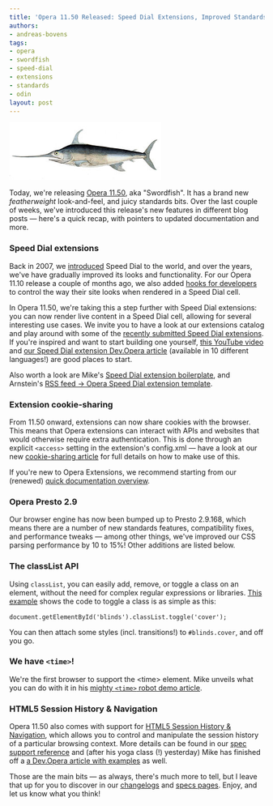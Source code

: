 ```yaml
---
title: 'Opera 11.50 Released: Speed Dial Extensions, Improved Standards Support, and More'
authors:
- andreas-bovens
tags:
- opera
- swordfish
- speed-dial
- extensions
- standards
- odin
layout: post
---
```

<span class='imgright'><img alt='' src='/blog/opera-11-50-released-speed-dial-extensions-improved-standards-support/300px-Xiphias_gladius2.jpg' /></span>
<p>Today, we&#39;re releasing <a href="http://www.opera.com/browser/">Opera 11.50</a>, aka &quot;Swordfish&quot;. It has a brand new <em>featherweight</em> look-and-feel, and juicy standards bits. Over the last couple of weeks, we&#39;ve introduced this release&#39;s new features in different blog posts — here&#39;s a quick recap, with pointers to updated documentation and more.</p>
<h3>Speed Dial extensions</h3>
<p>Back in 2007, we <a href="http://www.opera.com/docs/changelogs/windows/920/">introduced</a> Speed Dial to the world, and over the years, we&#39;ve have gradually improved its looks and functionality. For our Opera 11.10 release a couple of months ago, we also added <a href="http://dev.opera.com/articles/view/opera-speed-dial-enhancements/">hooks for developers</a> to control the way their site looks when rendered in a Speed Dial cell.</p>
<p>In Opera 11.50, we&#39;re taking this a step further with Speed Dial extensions: you can now render live content in a Speed Dial cell, allowing for several interesting use cases. We invite you to have a look at our extensions catalog and play around with some of the <a href="https://addons.opera.com/addons/extensions/?tag=speeddial&amp;amp;order=popular&amp;amp;language=any">recently submitted Speed Dial extensions</a>. If you&#39;re inspired and want to start building one yourself, <a href="http://www.youtube.com/watch?v=H5uNupSR6yw">this YouTube video</a> and <a href="http://dev.opera.com/articles/view/creating-opera-speed-dial-extensions/">our Speed Dial extension Dev.Opera article</a> (available in 10 different languages!) are good places to start.</p>
<p>Also worth a look are Mike&#39;s <a href="https://github.com/miketaylr/Speed-Dial-extension-boilerplate">Speed Dial extension boilerplate</a>, and Arnstein&#39;s <a href="http://my.opera.com/addons/blog/2011/06/21/turn-your-rss-into-a-live-opera-speed-dial-extension">RSS feed &#x2192; Opera Speed Dial extension template</a>.
<h3>Extension cookie-sharing</h3>
<p>From 11.50 onward, extensions can now share cookies with the browser. This means that Opera extensions can interact with APIs and websites that would otherwise require extra authentication. This is done through an explicit <code>&lt;access&gt;</code> setting in the extension&#39;s config.xml — have a look at our new <a href="http://dev.opera.com/articles/view/cookie-sharing-in-opera-extensions/">cookie-sharing article</a> for full details on how to make use of this.</p>
<p>If you&#39;re new to Opera Extensions, we recommend starting from our (renewed) <a href="http://dev.opera.com/articles/view/opera-extensions-quick-documentation-overview/">quick documentation overview</a>.</p>
<h3>Opera Presto 2.9</h3>
<p>Our browser engine has now been bumped up to Presto 2.9.168, which means there are a number of new standards features, compatibility fixes, and performance tweaks — among other things, we&#39;ve improved our CSS parsing performance by 10 to 15%! Other additions are listed below.</p>
<h3>The classList API</h3>
<p>Using <code>classList</code>, you can easily add, remove, or toggle a class on an element, without the need for complex regular expressions or libraries. <a href="http://people.opera.com/andreasb/demos/html5-classlist/">This example</a> shows the code to toggle a class is as simple as this:</p>
<pre><code>document.getElementById(&#39;blinds&#39;).classList.toggle(&#39;cover&#39;);</code></pre>
<p>You can then attach some styles (incl. transitions!) to <code>#blinds.cover</code>, and off you go.</p>
<h3>We have <code>&lt;time&gt;</code>!</h3>
<p>We&#39;re the first browser to support the &lt;time&gt; element. Mike unveils what you can do with it in his <a href="http://my.opera.com/ODIN/blog/2011/05/31/dom-scripting-and-the-time-element">mighty <code>&lt;time&gt;</code> robot demo article</a>.</p>
<h3>HTML5 Session History &amp; Navigation</h3>
<p>Opera 11.50 also comes with support for <a href="http://dev.w3.org/html5/spec/history.html#history">HTML5 Session History &amp; Navigation</a>, which allows you to control and manipulate the session history of a particular browsing context. More details can be found in our <a href="http://www.opera.com/docs/specs/presto28/sessionhistorynav/">spec support reference</a> and (after his yoga class (!) yesterday) Mike has finished off a <a href="http://dev.opera.com/articles/view/introducing-the-html5-history-api/">a Dev.Opera article with examples</a> as well.</p>
<p>Those are the main bits — as always, there&#39;s much more to tell, but I leave that up for you to discover in our <a href="http://www.opera.com/docs/changelogs/">changelogs</a> and <a href="http://www.opera.com/docs/specs/presto29/">specs pages</a>. Enjoy, and let us know what you think!</p></p>
